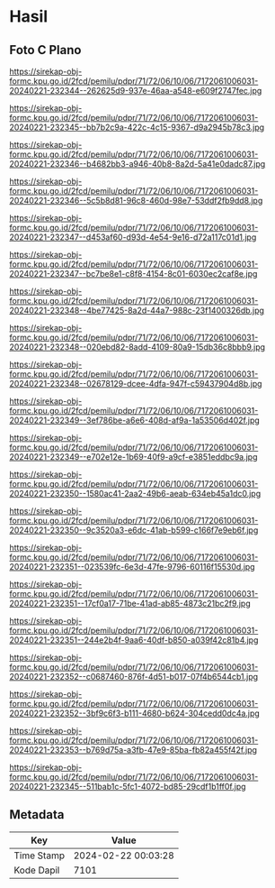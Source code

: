# Hasil

## Foto C Plano

https://sirekap-obj-formc.kpu.go.id/2fcd/pemilu/pdpr/71/72/06/10/06/7172061006031-20240221-232344--262625d9-937e-46aa-a548-e609f2747fec.jpg

https://sirekap-obj-formc.kpu.go.id/2fcd/pemilu/pdpr/71/72/06/10/06/7172061006031-20240221-232345--bb7b2c9a-422c-4c15-9367-d9a2945b78c3.jpg

https://sirekap-obj-formc.kpu.go.id/2fcd/pemilu/pdpr/71/72/06/10/06/7172061006031-20240221-232346--b4682bb3-a946-40b8-8a2d-5a41e0dadc87.jpg

https://sirekap-obj-formc.kpu.go.id/2fcd/pemilu/pdpr/71/72/06/10/06/7172061006031-20240221-232346--5c5b8d81-96c8-460d-98e7-53ddf2fb9dd8.jpg

https://sirekap-obj-formc.kpu.go.id/2fcd/pemilu/pdpr/71/72/06/10/06/7172061006031-20240221-232347--d453af60-d93d-4e54-9e16-d72a117c01d1.jpg

https://sirekap-obj-formc.kpu.go.id/2fcd/pemilu/pdpr/71/72/06/10/06/7172061006031-20240221-232347--bc7be8e1-c8f8-4154-8c01-6030ec2caf8e.jpg

https://sirekap-obj-formc.kpu.go.id/2fcd/pemilu/pdpr/71/72/06/10/06/7172061006031-20240221-232348--4be77425-8a2d-44a7-988c-23f1400326db.jpg

https://sirekap-obj-formc.kpu.go.id/2fcd/pemilu/pdpr/71/72/06/10/06/7172061006031-20240221-232348--020ebd82-8add-4109-80a9-15db36c8bbb9.jpg

https://sirekap-obj-formc.kpu.go.id/2fcd/pemilu/pdpr/71/72/06/10/06/7172061006031-20240221-232348--02678129-dcee-4dfa-947f-c59437904d8b.jpg

https://sirekap-obj-formc.kpu.go.id/2fcd/pemilu/pdpr/71/72/06/10/06/7172061006031-20240221-232349--3ef786be-a6e6-408d-af9a-1a53506d402f.jpg

https://sirekap-obj-formc.kpu.go.id/2fcd/pemilu/pdpr/71/72/06/10/06/7172061006031-20240221-232349--e702e12e-1b69-40f9-a9cf-e3851eddbc9a.jpg

https://sirekap-obj-formc.kpu.go.id/2fcd/pemilu/pdpr/71/72/06/10/06/7172061006031-20240221-232350--1580ac41-2aa2-49b6-aeab-634eb45a1dc0.jpg

https://sirekap-obj-formc.kpu.go.id/2fcd/pemilu/pdpr/71/72/06/10/06/7172061006031-20240221-232350--9c3520a3-e6dc-41ab-b599-c166f7e9eb6f.jpg

https://sirekap-obj-formc.kpu.go.id/2fcd/pemilu/pdpr/71/72/06/10/06/7172061006031-20240221-232351--023539fc-6e3d-47fe-9796-60116f15530d.jpg

https://sirekap-obj-formc.kpu.go.id/2fcd/pemilu/pdpr/71/72/06/10/06/7172061006031-20240221-232351--17cf0a17-71be-41ad-ab85-4873c21bc2f9.jpg

https://sirekap-obj-formc.kpu.go.id/2fcd/pemilu/pdpr/71/72/06/10/06/7172061006031-20240221-232351--244e2b4f-9aa6-40df-b850-a039f42c81b4.jpg

https://sirekap-obj-formc.kpu.go.id/2fcd/pemilu/pdpr/71/72/06/10/06/7172061006031-20240221-232352--c0687460-876f-4d51-b017-07f4b6544cb1.jpg

https://sirekap-obj-formc.kpu.go.id/2fcd/pemilu/pdpr/71/72/06/10/06/7172061006031-20240221-232352--3bf9c6f3-b111-4680-b624-304cedd0dc4a.jpg

https://sirekap-obj-formc.kpu.go.id/2fcd/pemilu/pdpr/71/72/06/10/06/7172061006031-20240221-232353--b769d75a-a3fb-47e9-85ba-fb82a455f42f.jpg

https://sirekap-obj-formc.kpu.go.id/2fcd/pemilu/pdpr/71/72/06/10/06/7172061006031-20240221-232345--511bab1c-5fc1-4072-bd85-29cdf1b1ff0f.jpg


## Metadata

| Key        | Value               |
| ---------- | ------------------- |
| Time Stamp | 2024-02-22 00:03:28 |
| Kode Dapil | 7101                |



